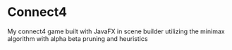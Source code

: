 # Connect4

My connect4 game built with JavaFX in scene builder utilizing the minimax algorithm with alpha beta pruning and heuristics 
